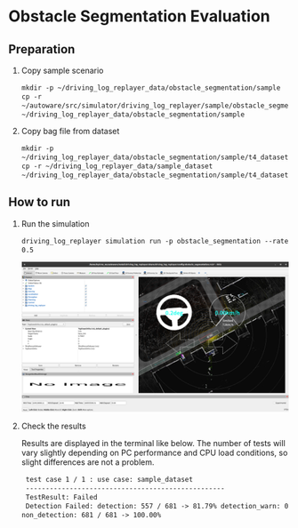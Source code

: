 # Obstacle Segmentation Evaluation

## Preparation

1. Copy sample scenario

   ```shell
   mkdir -p ~/driving_log_replayer_data/obstacle_segmentation/sample
   cp -r ~/autoware/src/simulator/driving_log_replayer/sample/obstacle_segmentation/scenario.yaml ~/driving_log_replayer_data/obstacle_segmentation/sample
   ```

2. Copy bag file from dataset

   ```shell
   mkdir -p ~/driving_log_replayer_data/obstacle_segmentation/sample/t4_dataset
   cp -r ~/driving_log_replayer_data/sample_dataset ~/driving_log_replayer_data/obstacle_segmentation/sample/t4_dataset
   ```

## How to run

1. Run the simulation

   ```shell
   driving_log_replayer simulation run -p obstacle_segmentation --rate 0.5
   ```

   ![obstacle_segmentation](images/obstacle_segmentation.png)

2. Check the results

   Results are displayed in the terminal like below.
   The number of tests will vary slightly depending on PC performance and CPU load conditions, so slight differences are not a problem.

   ```shell
    test case 1 / 1 : use case: sample_dataset
    --------------------------------------------------
    TestResult: Failed
    Detection Failed: detection: 557 / 681 -> 81.79% detection_warn: 0 non_detection: 681 / 681 -> 100.00%
   ```
